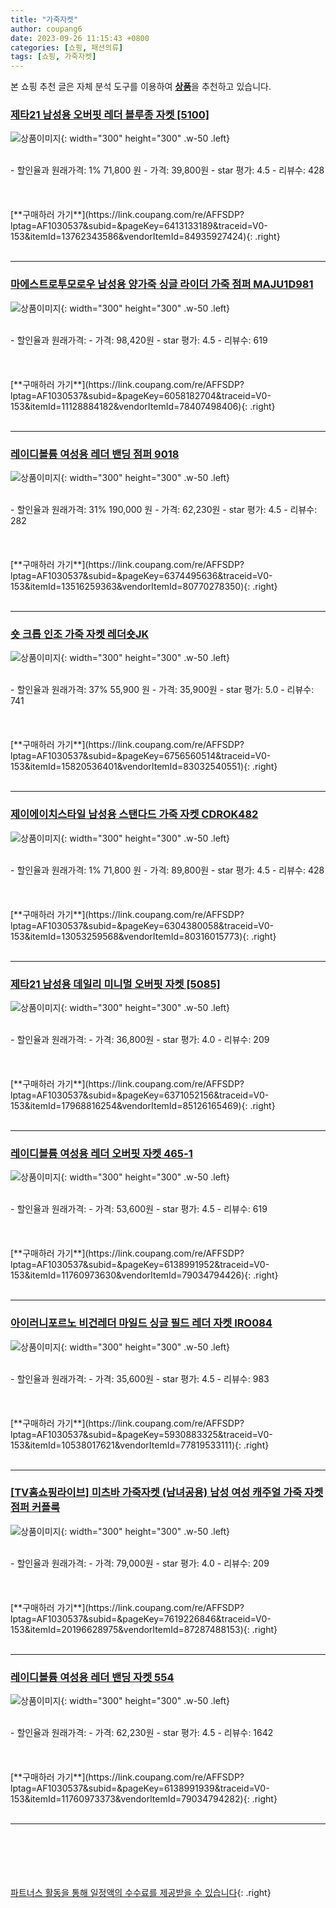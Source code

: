 ```yaml
---
title: "가죽자켓"
author: coupang6
date: 2023-09-26 11:15:43 +0800
categories: [쇼핑, 패션의류]
tags: [쇼핑, 가죽자켓]
---
```


본 쇼핑 추천 글은 자체 분석 도구를 이용하여 [**상품**](https://link.coupang.com/a/bao1ui)을 추천하고 있습니다.

### [제타21 남성용 오버핏 레더 블루종 자켓 [5100]](https://link.coupang.com/re/AFFSDP?lptag=AF1030537&subid=&pageKey=6413133189&traceid=V0-153&itemId=13762343586&vendorItemId=84935927424)

![상품이미지](https://thumbnail9.coupangcdn.com/thumbnails/remote/230x230ex/image/vendor_inventory/7b70/7001826d2a91810015f9d2337614bfe4ac9ec137f1137b9b0b850bc29b29.jpg){: width="300" height="300" .w-50 .left}


<br>
- 할인율과 원래가격: 1%  71,800   원
- 가격: 39,800원
- star 평가: 4.5
- 리뷰수: 428
<br>
<br>
<br>
<br>
[**구매하러 가기**](https://link.coupang.com/re/AFFSDP?lptag=AF1030537&subid=&pageKey=6413133189&traceid=V0-153&itemId=13762343586&vendorItemId=84935927424){: .right}
<br>
<br>

---

### [마에스트로투모로우 남성용 양가죽 싱글 라이더 가죽 점퍼 MAJU1D981](https://link.coupang.com/re/AFFSDP?lptag=AF1030537&subid=&pageKey=6058182704&traceid=V0-153&itemId=11128884182&vendorItemId=78407498406)

![상품이미지](https://thumbnail6.coupangcdn.com/thumbnails/remote/230x230ex/image/rs_quotation_api/0je51jyx/92516ff642194787b7a617336e7110cb.jpg){: width="300" height="300" .w-50 .left}


<br>
- 할인율과 원래가격: 
- 가격: 98,420원
- star 평가: 4.5
- 리뷰수: 619
<br>
<br>
<br>
<br>
[**구매하러 가기**](https://link.coupang.com/re/AFFSDP?lptag=AF1030537&subid=&pageKey=6058182704&traceid=V0-153&itemId=11128884182&vendorItemId=78407498406){: .right}
<br>
<br>

---

### [레이디볼륨 여성용 레더 밴딩 점퍼 9018](https://link.coupang.com/re/AFFSDP?lptag=AF1030537&subid=&pageKey=6374495636&traceid=V0-153&itemId=13516259363&vendorItemId=80770278350)

![상품이미지](https://thumbnail7.coupangcdn.com/thumbnails/remote/230x230ex/image/rs_quotation_api/y86aey1c/b86d0c6abb764203af6c0f45f1c37890.jpg){: width="300" height="300" .w-50 .left}


<br>
- 할인율과 원래가격: 31%  190,000   원
- 가격: 62,230원
- star 평가: 4.5
- 리뷰수: 282
<br>
<br>
<br>
<br>
[**구매하러 가기**](https://link.coupang.com/re/AFFSDP?lptag=AF1030537&subid=&pageKey=6374495636&traceid=V0-153&itemId=13516259363&vendorItemId=80770278350){: .right}
<br>
<br>

---

### [숏 크롭 인조 가죽 자켓 레더숏JK](https://link.coupang.com/re/AFFSDP?lptag=AF1030537&subid=&pageKey=6756560514&traceid=V0-153&itemId=15820536401&vendorItemId=83032540551)

![상품이미지](https://thumbnail9.coupangcdn.com/thumbnails/remote/230x230ex/image/vendor_inventory/0ae1/b8c9efe5439efe1ebc30716dda1d2af1319dff4daad68f5dcf2a2b5f43ce.jpg){: width="300" height="300" .w-50 .left}


<br>
- 할인율과 원래가격: 37%  55,900   원
- 가격: 35,900원
- star 평가: 5.0
- 리뷰수: 741
<br>
<br>
<br>
<br>
[**구매하러 가기**](https://link.coupang.com/re/AFFSDP?lptag=AF1030537&subid=&pageKey=6756560514&traceid=V0-153&itemId=15820536401&vendorItemId=83032540551){: .right}
<br>
<br>

---

### [제이에이치스타일 남성용 스탠다드 가죽 자켓 CDROK482](https://link.coupang.com/re/AFFSDP?lptag=AF1030537&subid=&pageKey=6304380058&traceid=V0-153&itemId=13053259568&vendorItemId=80316015773)

![상품이미지](https://thumbnail7.coupangcdn.com/thumbnails/remote/230x230ex/image/retail/images/1139425849528922-49933015-d511-4ad8-89f6-22d59e46ed56.jpg){: width="300" height="300" .w-50 .left}


<br>
- 할인율과 원래가격: 1%  71,800   원
- 가격: 89,800원
- star 평가: 4.5
- 리뷰수: 428
<br>
<br>
<br>
<br>
[**구매하러 가기**](https://link.coupang.com/re/AFFSDP?lptag=AF1030537&subid=&pageKey=6304380058&traceid=V0-153&itemId=13053259568&vendorItemId=80316015773){: .right}
<br>
<br>

---

### [제타21 남성용 데일리 미니멀 오버핏 자켓 [5085]](https://link.coupang.com/re/AFFSDP?lptag=AF1030537&subid=&pageKey=6371052156&traceid=V0-153&itemId=17968816254&vendorItemId=85126165469)

![상품이미지](https://thumbnail9.coupangcdn.com/thumbnails/remote/230x230ex/image/vendor_inventory/dc30/4d00748e52c3925ce9f665e1ab2dbc0ce432700298c765954ea02aad1ef7.jpg){: width="300" height="300" .w-50 .left}


<br>
- 할인율과 원래가격: 
- 가격: 36,800원
- star 평가: 4.0
- 리뷰수: 209
<br>
<br>
<br>
<br>
[**구매하러 가기**](https://link.coupang.com/re/AFFSDP?lptag=AF1030537&subid=&pageKey=6371052156&traceid=V0-153&itemId=17968816254&vendorItemId=85126165469){: .right}
<br>
<br>

---

### [레이디볼륨 여성용 레더 오버핏 자켓 465-1](https://link.coupang.com/re/AFFSDP?lptag=AF1030537&subid=&pageKey=6138991952&traceid=V0-153&itemId=11760973630&vendorItemId=79034794426)

![상품이미지](https://thumbnail9.coupangcdn.com/thumbnails/remote/230x230ex/image/rs_quotation_api/gsbcjpm7/5691c03e3a914512ac4ec81d02970cdd.jpg){: width="300" height="300" .w-50 .left}


<br>
- 할인율과 원래가격: 
- 가격: 53,600원
- star 평가: 4.5
- 리뷰수: 619
<br>
<br>
<br>
<br>
[**구매하러 가기**](https://link.coupang.com/re/AFFSDP?lptag=AF1030537&subid=&pageKey=6138991952&traceid=V0-153&itemId=11760973630&vendorItemId=79034794426){: .right}
<br>
<br>

---

### [아이러니포르노 비건레더 마일드 싱글 필드 레더 자켓 IRO084](https://link.coupang.com/re/AFFSDP?lptag=AF1030537&subid=&pageKey=5930883325&traceid=V0-153&itemId=10538017621&vendorItemId=77819533111)

![상품이미지](https://thumbnail7.coupangcdn.com/thumbnails/remote/230x230ex/image/rs_quotation_api/m3uv7yuo/557038b822ed4e1ca8ed5f0ed1b2c1bc.jpg){: width="300" height="300" .w-50 .left}


<br>
- 할인율과 원래가격: 
- 가격: 35,600원
- star 평가: 4.5
- 리뷰수: 983
<br>
<br>
<br>
<br>
[**구매하러 가기**](https://link.coupang.com/re/AFFSDP?lptag=AF1030537&subid=&pageKey=5930883325&traceid=V0-153&itemId=10538017621&vendorItemId=77819533111){: .right}
<br>
<br>

---

### [[TV홈쇼핑라이브] 미츠바 가죽자켓 (남녀공용) 남성 여성 캐주얼 가죽 자켓 점퍼 커플룩](https://link.coupang.com/re/AFFSDP?lptag=AF1030537&subid=&pageKey=7619226846&traceid=V0-153&itemId=20196628975&vendorItemId=87287488153)

![상품이미지](https://thumbnail9.coupangcdn.com/thumbnails/remote/230x230ex/image/vendor_inventory/b4dc/9f37a4e64c6b03fb71dbbe914d41c44baf7642593fa618003cce3993ef68.jpg){: width="300" height="300" .w-50 .left}


<br>
- 할인율과 원래가격: 
- 가격: 79,000원
- star 평가: 4.0
- 리뷰수: 209
<br>
<br>
<br>
<br>
[**구매하러 가기**](https://link.coupang.com/re/AFFSDP?lptag=AF1030537&subid=&pageKey=7619226846&traceid=V0-153&itemId=20196628975&vendorItemId=87287488153){: .right}
<br>
<br>

---

### [레이디볼륨 여성용 레더 밴딩 자켓 554](https://link.coupang.com/re/AFFSDP?lptag=AF1030537&subid=&pageKey=6138991939&traceid=V0-153&itemId=11760973373&vendorItemId=79034794282)

![상품이미지](https://thumbnail8.coupangcdn.com/thumbnails/remote/230x230ex/image/rs_quotation_api/2joped4u/e7081a2ed6d14691913615fc5af6c4af.jpg){: width="300" height="300" .w-50 .left}


<br>
- 할인율과 원래가격: 
- 가격: 62,230원
- star 평가: 4.5
- 리뷰수: 1642
<br>
<br>
<br>
<br>
[**구매하러 가기**](https://link.coupang.com/re/AFFSDP?lptag=AF1030537&subid=&pageKey=6138991939&traceid=V0-153&itemId=11760973373&vendorItemId=79034794282){: .right}
<br>
<br>

---
<br><br><br><br><br> [파트너스 활동을 통해 일정액의 수수료를 제공받을 수 있습니다](https://link.coupang.com/a/bao1ui){: .right}